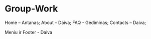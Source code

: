 # Group-Work

Home – Antanas;
About – Daiva;
FAQ - Gediminas;
Contacts – Daiva; 

Meniu ir Footer - Daiva
